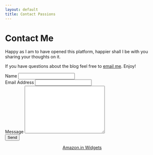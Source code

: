 ```yaml
---
layout: default
title: Contact Passions
---
```


<div id="contact">
<h1 class="pageTitle">Contact Me</h1>
<div class="contactContent">
<p class="intro">Happy as I am to have opened this platform, happier shall I be with you sharing your thoughts on it.</p>
<p>If you have questions about the blog feel free to <a href="mailto:rashik.nandalover@gmail.com">email me</a>. Enjoy!</p>
</div>
<form id="gform" action="https://script.google.com/macros/s/AKfycbxD_cDGk1Ik1IdkYkW09ox-VLJPAhpncp7lqS08OlshMa7hWHH7/exec" method="POST">
<label for="name">Name</label>
<input type="text" id="name" name="name" class="full-width"><br>
<label for="email">Email Address</label>
<input type="email" id="email" name="email" class="full-width"><br>
<label for="message">Message</label>
<textarea name="message" id="message" cols="30" rows="10" class="full-width"></textarea><br>
<input type="hidden" name="color" value="blue">
<input type="submit" value="Send" class="button">
</form>

<!-- Customise the Thankyou Message People See when they submit the form: -->
<div style="display:none;" id="thankyou_message">
<h2><em>Thanks</em> for contacting!
You shall be got back to soon!</h2>
</div>

<!-- Submit the Form to Google Using "AJAX"
<script data-cfasync="false" type="text/javascript"
src="https://cdn.rawgit.com/dwyl/html-form-send-email-via-google-script-without-server/master/form-submission-handler.js"></script>-->

<!-- Ads -->
<div align="center"><SCRIPT charset="utf-8" type="text/javascript" src="http://ws-in.amazon-adsystem.com/widgets/q?rt=tf_cw&ServiceVersion=20070822&MarketPlace=IN&ID=V20070822%2FIN%2Fmouri11-21%2F8010%2F7e670084-c233-4950-ad20-c29e2fd40866&Operation=GetScriptTemplate"> </SCRIPT> <NOSCRIPT><A rel="nofollow" HREF="http://ws-in.amazon-adsystem.com/widgets/q?rt=tf_cw&ServiceVersion=20070822&MarketPlace=IN&ID=V20070822%2FIN%2Fmouri11-21%2F8010%2F7e670084-c233-4950-ad20-c29e2fd40866&Operation=NoScript">Amazon.in Widgets</A></NOSCRIPT><div>

</div>
